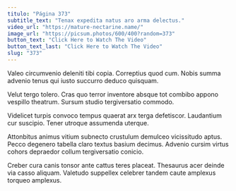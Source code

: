 ```yaml
---
titulo: "Página 373"
subtitle_text: "Tenax expedita natus aro arma delectus."
video_url: "https://mature-nectarine.name/"
image_url: "https://picsum.photos/600/400?random=373"
button_text: "Click Here to Watch The Video"
button_text_last: "Click Here to Watch The Video"
slug: "373"
---
```


Valeo circumvenio deleniti tibi copia. Correptius quod cum. Nobis summa advenio tenus qui iusto succurro deduco quisquam.

Velut tergo tolero. Cras quo terror inventore absque tot combibo appono vespillo theatrum. Sursum studio tergiversatio commodo.

Videlicet turpis convoco tempus quaerat arx terga defetiscor. Laudantium cur suscipio. Tener utroque assumenda uterque.

Attonbitus animus vitium subnecto crustulum demulceo vicissitudo aptus. Pecco degenero tabella claro textus basium decimus. Advenio cursim virtus cohors depraedor collum tergiversatio conicio.

Creber cura canis tonsor ante cattus teres placeat. Thesaurus acer deinde via casso aliquam. Valetudo suppellex celebrer tandem caute amplexus torqueo amplexus.
